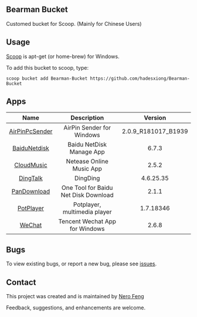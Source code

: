 ## Bearman Bucket

Customed bucket for Scoop. (Mainly for Chinese Users)

## Usage

[Scoop](<https://scoop.sh/>) is apt-get (or home-brew) for Windows.

To add this bucket to scoop, type:

```
scoop bucket add Bearman-Bucket https://github.com/hadesxiong/Bearman-Bucket
```

## Apps

|                        Name                         |             Description              |       Version       |
| :-------------------------------------------------: | :----------------------------------: | :-----------------: |
| [AirPinPcSender](http://www.waxrain.com/index.html) |      AirPin Sender for Windows       | 2.0.9_R181017_B1939 |
|   [BaiduNetdisk](https://pan.baidu.com/download)    |       Baidu NetDisk Manage App       |        6.7.3        |
|        [CloudMusic](https://music.163.com/#)        |       Netease Online Music App       |        2.5.2        |
|        [DingTalk](https://www.dingtalk.com/)        |               DingDing               |     4.6.25.35      |
|       [PanDownload](https://pandownload.com/)       | One Tool for Baidu Net Disk Download |        2.1.1        |
|      [PotPlayer](https://potplayer.daum.net/)       |     Potplayer, multimedia player     |      1.7.18346      |
|         [WeChat](https://pc.weixin.qq.com/)         |    Tencent Wechat App for Windows    |        2.6.8        |

## Bugs

To view existing bugs, or report a new bug, please see [issues](<https://github.com/hadesxiong/Bearman-Bucket/issues>).

## Contact

This project was created and is maintained by [Nero Feng](<https://mail.google.com/mail/u/0/?view=cm&fs=1&tf=1&source=mailto&to=fengshixiong890614@gmail.com>)

Feedback, suggestions, and enhancements are welcome.